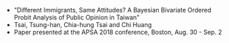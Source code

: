  
 - "Different Immigrants, Same Attitudes? A Bayesian Bivariate Ordered Probit Analysis of Public Opinion in Taiwan"
 - Tsai, Tsung-han, Chia-hung Tsai and Chi Huang
 - Paper presented at the APSA 2018 conference, Boston, Aug. 30 - Sep. 2
 
